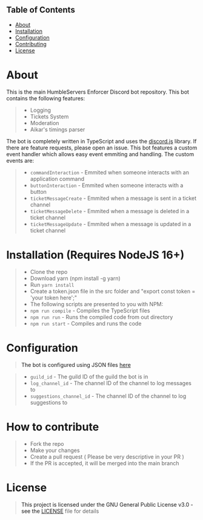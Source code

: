 
## Table of Contents
- [About](#about)
- [Installation](#installation)
- [Configuration](#configuration)
- [Contributing](#how-to-contribute)
- [License](#license)


# About <a name = about>
This is the main HumbleServers Enforcer Discord bot repository.
This bot contains the following features:

> * Logging
> * Tickets System
> * Moderation
> * Aikar's timings parser

The bot is completely written in TypeScript and uses the [discord.js](https://discord.js.org) library.
If there are feature requests, please open an issue.
This bot features a custom event handler which allows easy event emmiting and handling.
The custom events are: 
> * `commandInteraction` - Emmited when someone interacts with an application command   
> * `buttonInteraction` - Emmited when someone interacts with a button
> * `ticketMessageCreate` - Emmited when a message is sent in a ticket channel
> * `ticketMessageDelete` - Emmited when a message is deleted in a ticket channel
> * `ticketMessageUpdate` - Emmited when a message is updated in a ticket channel



# Installation (Requires NodeJS 16+) <a name = installation>
> * Clone the repo
> * Download yarn (npm install -g yarn)
> * Run `yarn install`
> * Create a token.json file in the src folder and "export const token = 'your token here';"
> * The following scripts are presented to you with NPM: 
> * `npm run compile` - Compiles the TypeScript files
> * `npm run run` - Runs the compiled code from out directory
> * `npm run start` - Compiles and runs the code


# Configuration <a name = configuration>
> The bot is configured using JSON files [here](/src/bot//configuration.json)

> * `guild_id` - The guild ID of the guild the bot is in
> * `log_channel_id` - The channel ID of the channel to log messages to
> * `suggestions_channel_id` - The channel ID of the channel to log suggestions to




# How to contribute <a name = how-to-contribute>
> * Fork the repo
> * Make your changes
> * Create a pull request ( Please be very descriptive in your PR )
> * If the PR is accepted, it will be merged into the main branch


# License <a name = license>
> This project is licensed under the GNU General Public License v3.0 - see the [LICENSE](LICENSE) file for details

